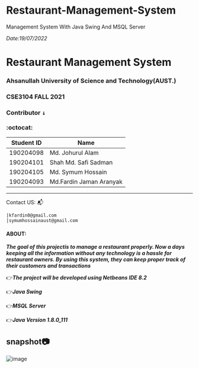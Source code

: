 # Restaurant-Management-System
Management System With Java Swing And MSQL Server

*Date:19/07/2022*
# Restaurant Management System
### Ahsanullah University of Science and Technology(AUST.)
### CSE3104 FALL 2021
### Contributor <kbd>↓</kbd><br/><br/>:octocat:

Student ID              |  Name
----------------------- | -------------
190204098               |  Md. Johurul Alam
190204101               |  Shah Md. Safi Sadman
190204105               |  Md. Symum Hossain
190204093               |  Md.Fardin Jaman Aranyak
----------------------------------------
Contact US: :mailbox_with_mail:

    |kfardin0@gmail.com
    |symumhossainaust@gmail.com
    


#### ABOUT: <br/>

***The goal of this projectis to manage a restaurant properly.
Now a days keeping all the information without any technology is a hassle for
restaurant owners. By using this system, they can keep proper track of their
customers and transactions***

:point_right:***The project will be developed using Netbeans IDE 8.2<br/>***

:point_right:***Java Swing <br/>***

:point_right:***MSQL Server <br/>***

:point_right:***Java Version 1.8.0_111 <br/>***

## snapshot:camera:
![image](https://user-images.githubusercontent.com/64925270/178103232-933414c0-882e-4c9e-a775-f46ef83c76b8.png)
